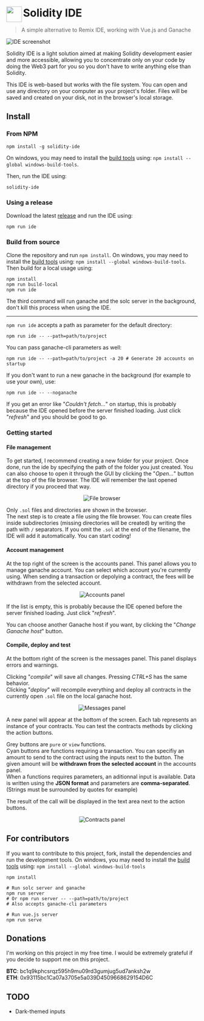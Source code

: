 <h1 height="256"><img align="left" width="41" height="41" src="public/favicon.png">Solidity IDE</h1>

> A simple alternative to Remix IDE, working with Vue.js and Ganache

![IDE screenshot](solidity-ide.png?raw=true "Soldity IDE")

Solidity IDE is a light solution aimed at making Solidity development easier and more accessible, allowing you to concentrate only on your code by doing the Web3 part for you so you don't have to write anything else than Solidity.  

This IDE is web-based but works with the file system. You can open and use any directory on your computer as your project's folder. Files will be saved and created on your disk, not in the browser's local storage.  

## Install

### From NPM

```
npm install -g solidity-ide
```
On windows, you may need to install the [build tools](https://github.com/felixrieseberg/windows-build-tools) using: `npm install --global windows-build-tools`.  

Then, run the IDE using:
```
solidity-ide
```

### Using a release

Download the latest [release](https://github.com/System-Glitch/Solidity-IDE/releases) and run the IDE using:
```
npm run ide
```

### Build from source

Clone the repository and run `npm install`. On windows, you may need to install the [build tools](https://github.com/felixrieseberg/windows-build-tools) using: `npm install --global windows-build-tools`. Then build for a local usage using:  

```
npm install
npm run build-local
npm run ide
```

The third command will run ganache and the solc server in the background, don't kill this process when using the IDE.  

---

`npm run ide` accepts a path as parameter for the default directory:
```
npm run ide -- --path=path/to/project
```

You can pass ganache-cli parameters as well:
```
npm run ide -- --path=path/to/project -a 20 # Generate 20 accounts on startup
```

If you don't want to run a new ganache in the background (for example to use your own), use:
```
npm run ide -- --noganache
```

If you get an error like "_Couldn't fetch..._" on startup, this is probably because the IDE opened before the server finished loading. Just click "_refresh_" and you should be good to go.

### Getting started

#### File management

To get started, I recommend creating a new folder for your project. Once done, run the ide by specifying the path of the folder you just created. You can also choose to open it through the GUI by clicking the "_Open..._" button at the top of the file browser. The IDE will remember the last opened directory if you proceed that way.

<p align="center"><img src=".github/open.png" alt="File browser"></p>

Only `.sol` files and directories are shown in the browser.  
The next step is to create a file using the file browser. You can create files inside subdirectories (missing directories will be created) by writing the path with `/` separators. If you omit the `.sol` at the end of the filename, the IDE will add it automatically. You can start coding!

#### Account management

At the top right of the screen is the accounts panel. This panel allows you to manage ganache account. You can select which account you're currently using. When sending a transaction or depolying a contract, the fees will be withdrawn from the selected account.

<p align="center"><img src=".github/accounts.png" alt="Accounts panel"></p>

If the list is empty, this is probably because the IDE opened before the server finished loading. Just click "_refresh_".  

You can choose another Ganache host if you want, by clicking the "_Change Ganache host_" button.  

#### Compile, deploy and test

At the bottom right of the screen is the messages panel. This panel displays errors and warnings.

Clicking "_compile_" will save all changes. Pressing _CTRL+S_ has the same behavior.  
Clicking "_deploy_" will recompile everything and deploy all contracts in the currently open `.sol` file on the local ganache host.

<p align="center"><img src=".github/messages.png" alt="Messages panel"></p>

A new panel will appear at the bottom of the screen. Each tab represents an instance of your contracts. You can test the contracts methods by clicking the action buttons.

Grey buttons are `pure`  or `view` functions.  
Cyan buttons are functions requiring a transaction. You can specifiy an amount to send to the contract using the inputs next to the button. The given amount will be **withdrawn from the selected account** in the accounts panel.  
When a functions requires parameters, an aditionnal input is available. Data is written using the **JSON format** and parameters are **comma-separated**. (Strings must be surrounded by quotes for example)

The result of the call will be displayed in the text area next to the action buttons.

<p align="center"><img src=".github/actions.png" alt="Contracts panel"></p>

## For contributors

If you want to contribute to this project, fork, install the dependencies and run the development tools. On windows, you may need to install the [build tools](https://github.com/felixrieseberg/windows-build-tools) using: `npm install --global windows-build-tools`  

```
npm install

# Run solc server and ganache
npm run server
# Or npm run server -- --path=path/to/project
# Also accepts ganache-cli parameters

# Run vue.js server
npm run serve
```

## Donations

I'm working on this project in my free time. I would be extremely grateful if you decide to support me on this project.

**BTC**: bc1q9kphcsrqz595h9mu09rd3gumjug5ud7anksh2w  
**ETH**: 0x93115bc1Ca07a3705e5a039D4509668629154D6C

## TODO

- Dark-themed inputs

